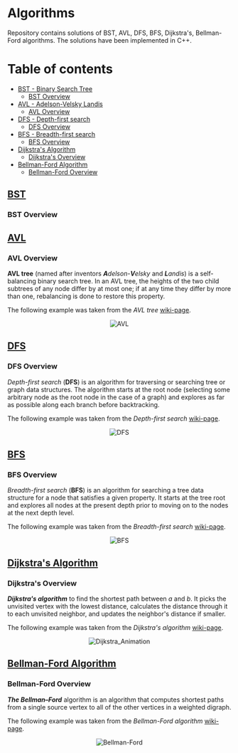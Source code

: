# Algorithms

Repository contains solutions of BST, AVL, DFS, BFS, Dijkstra's, Bellman-Ford algorithms. The solutions have been implemented in C++.

# Table of contents

- [BST - Binary Search Tree](#bst)
	- [BST Overview](#bst-overview)
- [AVL - Adelson-Velsky Landis](#avl)
	- [AVL Overview](#avl-overview)
- [DFS - Depth-first search](#dfs)
	- [DFS Overview](#dfs-overview)
- [BFS - Breadth-first search](#bfs)
	- [BFS Overview](#bfs-overview)
- [Dijkstra's Algorithm](#dijkstras-algorithm)
	- [Dijkstra's Overview](#dijkstras-overview)
- [Bellman-Ford Algorithm](#bellman-ford-algorithm)
	- [Bellman-Ford Overview](#bellman-ford-overview)

## [BST](https://en.wikipedia.org/wiki/Binary_search_tree)

### BST Overview

## [AVL](https://en.wikipedia.org/wiki/AVL_tree)

### AVL Overview

**AVL tree** (named after inventors _**A**delson_-_**V**elsky_ and _**L**andis_) is a self-balancing binary search tree. In an AVL tree, the heights of the two child subtrees of any node differ by at most one; if at any time they differ by more than one, rebalancing is done to restore this property.

The following example was taken from the *AVL tree* [wiki-page](https://en.wikipedia.org/wiki/AVL_tree).

<p align="center">
  <img src="https://upload.wikimedia.org/wikipedia/commons/thumb/f/fd/AVL_Tree_Example.gif/220px-AVL_Tree_Example.gif" alt="AVL"/>
</p>


## [DFS](https://en.wikipedia.org/wiki/Depth-first_search)

### DFS Overview

*Depth-first search* (**DFS**) is an algorithm for traversing or searching tree or graph data structures. The algorithm starts at the root node (selecting some arbitrary node as the root node in the case of a graph) and explores as far as possible along each branch before backtracking.

The following example was taken from the *Depth-first search* [wiki-page](https://en.wikipedia.org/wiki/Depth-first_search).

<p align="center">
  <img src="https://upload.wikimedia.org/wikipedia/commons/thumb/7/7f/Depth-First-Search.gif/220px-Depth-First-Search.gif" alt="DFS"/>
</p>


## [BFS](https://en.wikipedia.org/wiki/Breadth-first_search)

### BFS Overview

*Breadth-first search* (**BFS**) is an algorithm for searching a tree data structure for a node that satisfies a given property. It starts at the tree root and explores all nodes at the present depth prior to moving on to the nodes at the next depth level.

The following example was taken from the *Breadth-first search* [wiki-page](https://en.wikipedia.org/wiki/Breadth-first_search).

<p align="center">
  <img src="https://upload.wikimedia.org/wikipedia/commons/4/46/Animated_BFS.gif" alt="BFS"/>
</p>

## [Dijkstra's Algorithm](https://en.wikipedia.org/wiki/Dijkstra%27s_algorithm)

### Dijkstra's Overview

***Dijkstra's algorithm*** to find the shortest path between *a* and *b*. It picks the unvisited vertex with the lowest distance, calculates the distance through it to each unvisited neighbor, and updates the neighbor's distance if smaller.

The following example was taken from the *Dijkstra's algorithm* [wiki-page](https://en.wikipedia.org/wiki/Dijkstra%27s_algorithm).

<p align="center">
  <img src="https://upload.wikimedia.org/wikipedia/commons/thumb/5/57/Dijkstra_Animation.gif/220px-Dijkstra_Animation.gif" alt="Dijkstra_Animation"/>
</p>


## [Bellman-Ford Algorithm](https://en.wikipedia.org/wiki/Bellman%E2%80%93Ford_algorithm)

### Bellman-Ford Overview

***The Bellman–Ford*** algorithm is an algorithm that computes shortest paths from a single source vertex to all of the other vertices in a weighted digraph.

The following example was taken from the *Bellman-Ford algorithm* [wiki-page](https://en.wikipedia.org/wiki/Bellman%E2%80%93Ford_algorithm).

<p align="center">
  <img src="https://upload.wikimedia.org/wikipedia/commons/thumb/7/77/Bellman%E2%80%93Ford_algorithm_example.gif/220px-Bellman%E2%80%93Ford_algorithm_example.gif" alt="Bellman-Ford"/>
</p>

